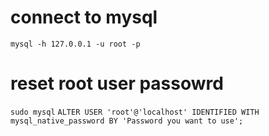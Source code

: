 # connect to mysql
`mysql -h 127.0.0.1 -u root -p`
# reset root user passowrd
`sudo mysql`
`ALTER USER 'root'@'localhost' IDENTIFIED WITH mysql_native_password BY 'Password you want to use';`
